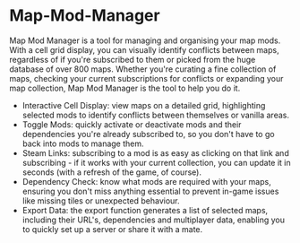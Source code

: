 # Map-Mod-Manager

Map Mod Manager is a tool for managing and organising your map mods. With a cell grid display, you can visually identify conflicts between maps, regardless of if you're subscribed to them or picked from the huge database of over 800 maps. Whether you're curating a fine collection of maps, checking your current subscriptions for conflicts or expanding your map collection, Map Mod Manager is the tool to help you do it.

<ul>
<li>
Interactive Cell Display: view maps on a detailed grid, highlighting selected mods to identify conflicts between themselves or vanilla areas. 
</li>   
<li>
Toggle Mods: quickly activate or deactivate mods and their dependencies you're already subscribed to, so you don't have to go back into mods to manage them.    
</li>
<li>
Steam Links: subscribing to a mod is as easy as clicking on that link and subscribing - if it works with your current collection, you can update it in seconds (with a refresh of the game, of course).  
</li>
<li>
Dependency Check: know what mods are required with your maps, ensuring you don't miss anything essential to prevent in-game issues like missing tiles or unexpected behaviour.  
</li>
<li>
Export Data: the export function generates a list of selected maps, including their URL's, dependencies and multiplayer data, enabling you to quickly set up a server or share it with a mate.
</li>
</ul>